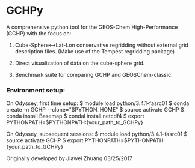 # GCHPy

A comprehensive python tool for the GEOS-Chem High-Performance (GCHP) with the focus on:

1) Cube-Sphere<->Lat-Lon conservative regridding without external grid description files. (Make use of the Tempest regridding package)

2) Direct visualization of data on the cube-sphere grid.

3) Benchmark suite for comparing GCHP and GEOSChem-classic.

### Environment setup:

On Odyssey, first time setup:
$ module load python/3.4.1-fasrc01
$ conda create -n GCHP --clone="$PYTHON_HOME"
$ source activate GCHP
$ conda install Basemap
$ condal install netcdf4
$ export PYTHONPATH=$PYTHONPATH:{your_path_to_GCHPy}

On Odyssey, subsequent sessions:
$ module load python/3.4.1-fasrc01
$ source activate GCHP
$ export PYTHONPATH=$PYTHONPATH:{your_path_to_GCHPy}

Originally developed by Jiawei Zhuang 03/25/2017